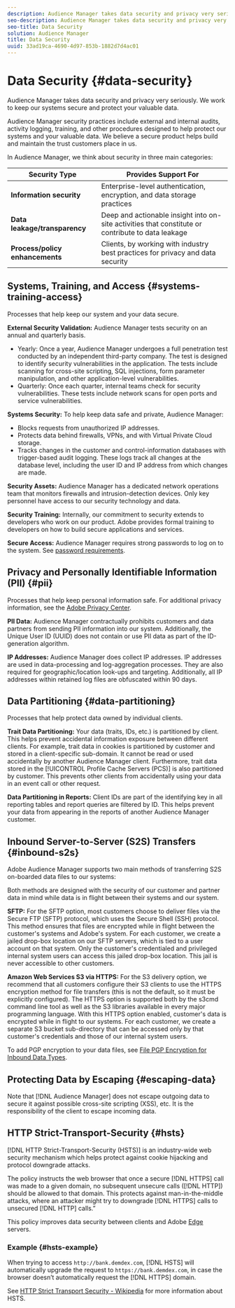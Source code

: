 ```yaml
---
description: Audience Manager takes data security and privacy very seriously. We work to keep our systems secure and protect your valuable data.
seo-description: Audience Manager takes data security and privacy very seriously. We work to keep our systems secure and protect your valuable data.
seo-title: Data Security
solution: Audience Manager
title: Data Security
uuid: 33ad19ca-4690-4d97-853b-1882d7d4ac01
---
```


# Data Security {#data-security}

Audience Manager takes data security and privacy very seriously. We work to keep our systems secure and protect your valuable data.

 Audience Manager security practices include external and internal audits, activity logging, training, and other procedures designed to help protect our systems and your valuable data. We believe a secure product helps build and maintain the trust customers place in us.

In Audience Manager, we think about security in three main categories:  

|  Security Type  | Provides Support For  |
|---|---|
| **Information security** | Enterprise-level authentication, encryption, and data storage practices  |
| **Data leakage/transparency** | Deep and actionable insight into on-site activities that constitute or contribute to data leakage  |
| **Process/policy enhancements** | Clients, by working with industry best practices for privacy and data security  |

## Systems, Training, and Access {#systems-training-access}

Processes that help keep our system and your data secure.

**External Security Validation:**  Audience Manager tests security on an annual and quarterly basis.

* Yearly: Once a year, Audience Manager undergoes a full penetration test conducted by an independent third-party company. The test is designed to identify security vulnerabilities in the application. The tests include scanning for cross-site scripting, SQL injections, form parameter manipulation, and other application-level vulnerabilities. 
* Quarterly: Once each quarter, internal teams check for security vulnerabilities. These tests include network scans for open ports and service vulnerabilities.

**Systems Security:**  To help keep data safe and private, Audience Manager:

* Blocks requests from unauthorized IP addresses. 
* Protects data behind firewalls, VPNs, and with Virtual Private Cloud storage. 
* Tracks changes in the customer and control-information databases with trigger-based audit logging. These logs track all changes at the database level, including the user ID and IP address from which changes are made.

**Security Assets:**  Audience Manager has a dedicated network operations team that monitors firewalls and intrusion-detection devices. Only key personnel have access to our security technology and data.

**Security Training:**  Internally, our commitment to security extends to developers who work on our product. Adobe provides formal training to developers on how to build secure applications and services.

**Secure Access:**  Audience Manager requires strong passwords to log on to the system. See [password requirements](../../reference/password-requirements.md).

## Privacy and Personally Identifiable Information (PII) {#pii}

Processes that help keep personal information safe. For additional privacy information, see the [Adobe Privacy Center](https://www.adobe.com/privacy/advertising-services.html).

**PII Data:**  Audience Manager contractually prohibits customers and data partners from sending PII information into our system. Additionally, the Unique User ID (UUID) does not contain or use PII data as part of the ID-generation algorithm.

**IP Addresses:**  Audience Manager does collect IP addresses. IP addresses are used in data-processing and log-aggregation processes. They are also required for geographic/location look-ups and targeting. Additionally, all IP addresses within retained log files are obfuscated within 90 days.

## Data Partitioning {#data-partitioning}

Processes that help protect data owned by individual clients.

**Trait Data Partitioning:**  Your data (traits, IDs, etc.) is partitioned by client. This helps prevent accidental information exposure between different clients. For example, trait data in cookies is partitioned by customer and stored in a client-specific sub-domain. It cannot be read or used accidentally by another Audience Manager client. Furthermore, trait data stored in the [!UICONTROL Profile Cache Servers (PCS)] is also partitioned by customer. This prevents other clients from accidentally using your data in an event call or other request.

**Data Partitioning in Reports:**  Client IDs are part of the identifying key in all reporting tables and report queries are filtered by ID. This helps prevent your data from appearing in the reports of another Audience Manager customer.

## Inbound Server-to-Server (S2S) Transfers {#inbound-s2s}

Adobe Audience Manager supports two main methods of transferring S2S on-boarded data files to our systems:

Both methods are designed with the security of our customer and partner data in mind while data is in flight between their systems and our system.

**SFTP:** For the SFTP option, most customers choose to deliver files via the Secure FTP (SFTP) protocol, which uses the Secure Shell (SSH) protocol. This method ensures that files are encrypted while in flight between the customer's systems and Adobe's system. For each customer, we create a jailed drop-box location on our SFTP servers, which is tied to a user account on that system. Only the customer's credentialed and privileged internal system users can access this jailed drop-box location. This jail is never accessible to other customers.

**Amazon Web Services S3 via HTTPS:** For the S3 delivery option, we recommend that all customers configure their S3 clients to use the HTTPS encryption method for file transfers (this is not the default, so it must be explicitly configured). The HTTPS option is supported both by the s3cmd command line tool as well as the S3 libraries available in every major programming language. With this HTTPS option enabled, customer's data is encrypted while in flight to our systems. For each customer, we create a separate S3 bucket sub-directory that can be accessed only by that customer's credentials and those of our internal system users.

To add PGP encryption to your data files, see [File PGP Encryption for Inbound Data Types](../../integration/sending-audience-data/batch-data-transfer-explained/inbound-file-encryption.md).

## Protecting Data by Escaping {#escaping-data}

Note that [!DNL Audience Manager] does not escape outgoing data to secure it against possible cross-site scripting (XSS), etc. It is the responsibility of the client to escape incoming data.

## HTTP Strict-Transport-Security {#hsts}

[!DNL HTTP Strict-Transport-Security (HSTS)] is an industry-wide web security mechanism which helps protect against cookie hijacking and protocol downgrade attacks.

The policy instructs the web browser that once a secure [!DNL HTTPS] call was made to a given domain, no subsequent unsecure calls ([!DNL HTTP]) should be allowed to that domain. This protects against man-in-the-middle attacks, where an attacker might try to downgrade [!DNL HTTPS] calls to unsecured [!DNL HTTP] calls.”

This policy improves data security between clients and Adobe [Edge](../../reference/system-components/components-edge.md) servers.

### Example {#hsts-example}

When trying to access `http://bank.demdex.com`, [!DNL HSTS] will automatically upgrade the request to  `https://bank.demdex.com`, in case the browser doesn’t automatically request the [!DNL HTTPS] domain.

See [HTTP Strict Transport Security - Wikipedia](https://en.wikipedia.org/wiki/HTTP_Strict_Transport_Security) for more information about HSTS.
